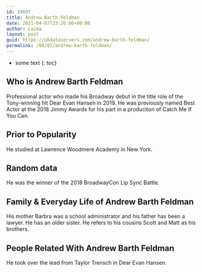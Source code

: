 ```yaml
---
id: 19697
title: Andrew Barth Feldman
date: 2021-04-07T23:26:06+00:00
author: Laima
layout: post
guid: https://ukdataservers.com/andrew-barth-feldman/
permalink: /04/07/andrew-barth-feldman/
---
```


* some text
{: toc}


## Who is Andrew Barth Feldman
                  
                  
                  
Professional actor who made his Broadway debut in the title role of the Tony-winning hit Dear Evan Hansen in 2019. He was previously named Best Actor at the 2018 Jimmy Awards for his part in a production of Catch Me If You Can.
                  
              
            
              
            
                
                
                
## Prior to Popularity
                  
                  
                  
He studied at Lawrence Woodmere Academy in New York.
                  
              
            
              
            
                
                
                
## Random data
                  
                  
                  
He was the winner of the 2018 BroadwayCon Lip Sync Battle.
                  
              
            
              
            
                
                
                
## Family & Everyday Life of Andrew Barth Feldman
                  
                  
                  
His mother Barbra was a school administrator and his father has been a lawyer. He has an older sister. He refers to his cousins Scott and Matt as his brothers.
                  
              
            
              
            
                
                
                
## People Related With Andrew Barth Feldman
                  
                  
                  
He took over the lead from Taylor Trensch in Dear Evan Hansen.
                  
              
            
              
            
                
              
            
              
              
            
            
              
            
          
          
          